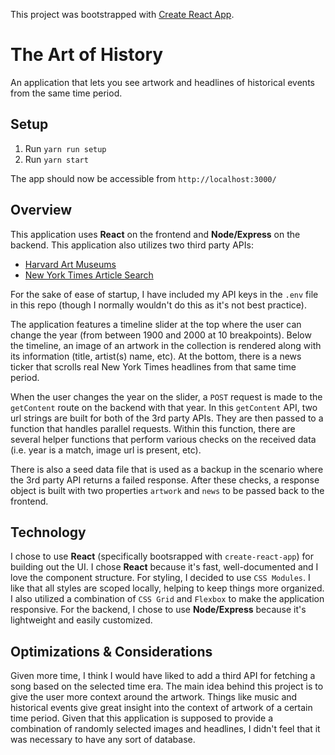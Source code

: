 This project was bootstrapped with [Create React App](https://github.com/facebook/create-react-app).

# The Art of History

An application that lets you see artwork and headlines of historical events from the same time period.

## Setup

1. Run `yarn run setup`
2. Run `yarn start`

The app should now be accessible from `http://localhost:3000/`

## Overview

This application uses **React** on the frontend and **Node/Express** on the backend. This application also utilizes two third party APIs:

- [Harvard Art Museums](https://github.com/harvardartmuseums/api-docs)
- [New York Times Article Search](https://developer.nytimes.com/docs/articlesearch-product/1/overview)

For the sake of ease of startup, I have included my API keys in the `.env` file in this repo (though I normally wouldn't do this as it's not best practice).

The application features a timeline slider at the top where the user can change the year (from between 1900 and 2000 at 10 breakpoints). Below the timeline, an image of an artwork in the collection is rendered along with its information (title, artist(s) name, etc). At the bottom, there is a news ticker that scrolls real New York Times headlines from that same time period.

When the user changes the year on the slider, a `POST` request is made to the `getContent` route on the backend with that year. In this `getContent` API, two url strings are built for both of the 3rd party APIs. They are then passed to a function that handles parallel requests. Within this function, there are several helper functions that perform various checks on the received data (i.e. year is a match, image url is present, etc).

There is also a seed data file that is used as a backup in the scenario where the 3rd party API returns a failed response. After these checks, a response object is built with two properties `artwork` and `news` to be passed back to the frontend.

## Technology

I chose to use **React** (specifically bootsrapped with `create-react-app`) for building out the UI. I chose **React** because it's fast, well-documented and I love the component structure. For styling, I decided to use `CSS Modules`. I like that all styles are scoped locally, helping to keep things more organized. I also utilized a combination of `CSS Grid` and `Flexbox` to make the application responsive. For the backend, I chose to use **Node/Express** because it's lightweight and easily customized.

## Optimizations & Considerations

Given more time, I think I would have liked to add a third API for fetching a song based on the selected time era. The main idea behind this project is to give the user more context around the artwork. Things like music and historical events give great insight into the context of artwork of a certain time period. Given that this application is supposed to provide a combination of randomly selected images and headlines, I didn't feel that it was necessary to have any sort of database.
